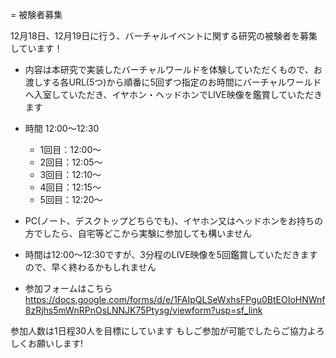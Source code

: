 = 被験者募集

12月18日、12月19日に行う、バーチャルイベントに関する研究の被験者を募集しています！
- 内容は本研究で実装したバーチャルワールドを体験していただくもので、お渡しする各URL(5つ)から順番に5回ずつ指定のお時間にバーチャルワールドへ入室していただき、イヤホン・ヘッドホンでLIVE映像を鑑賞していただきます
- 時間 12:00〜12:30
    - 1回目：12:00～
    - 2回目：12:05～
    - 3回目：12:10～
    - 4回目：12:15～
    - 5回目：12:20～
- PC(ノート、デスクトップどちらでも)、イヤホン又はヘッドホンをお持ちの方でしたら、自宅等どこから実験に参加しても構いません
- 時間は12:00〜12:30ですが、3分程のLIVE映像を5回鑑賞していただきますので、早く終わるかもしれません

- 参加フォームはこちら
https://docs.google.com/forms/d/e/1FAIpQLSeWxhsFPgu0BtEOIoHNWnf8zRjhs5mWnRPnOsLNNJK75Ptysg/viewform?usp=sf_link

参加人数は1日程30人を目標にしています もしご参加が可能でしたらご協力よろしくお願いします!
